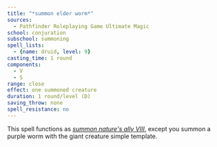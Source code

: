 ```yaml
---
title: "*summon elder worm*"
sources:
  - Pathfinder Roleplaying Game Ultimate Magic
school: conjuration
subschool: summoning
spell_lists:
  - {name: druid, level: 9}
casting_time: 1 round
components:
  - V
  - S
range: close
effect: one summoned creature
duration: 1 round/level (D)
saving_throw: none
spell_resistance: no
---
```


This spell functions as [*summon nature's ally VIII*](/spells/summon-natures-ally-viii/), except you summon a purple worm with the giant creature simple template.

